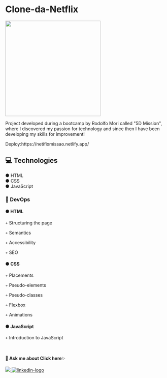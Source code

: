 
# <h1>Clone-da-Netflix</h1>

<div aling="center">
<img height="300em" height="300em" src="https://www.opovo.com.br/_midias/jpg/2022/03/10/818x460/1_dorama_onde_assistir_plataformas_de_streaming-18283338.jpg">
</div>

<p>Project developed during a bootcamp by <a>Rodolfo Mori</a> called "5D Mission", where I discovered my passion for technology and since then I have been developing my skills for improvement!</p>
 Deploy:https://netifixmissao.netlify.app/
 
<br>
 <h2>💻 Technologies</h3> 
 
 ● HTML
 <br>
 ● CSS
 <br>
 ● JavaScript
 
 <h3>📌 DevOps</h3>
 
 <h4>● HTML</h4>
<p>◦ Structuring the page</p>
<p>◦ Semantics</p>
<p>◦ Accessibility</p>
<p>◦ SEO</p>
<h4>● CSS</h4>
<p>◦ Placements</p>
<p>◦ Pseudo-elements</p>
<p>◦ Pseudo-classes</p>
<p>◦ Flexbox</p>
<p>◦ Animations</p>
<h4>● JavaScript</h4>
<p>◦ Introduction to JavaScript</p>
<br>
<br>
<b>💬 Ask me about Click here</b>✨
<br/>
<br/>
<a href="jacquelineellencsm@gmail.com" alt="gmail-logo"> 
<img src="https://img.shields.io/badge/Gmail-D14836?style=for-the-badge&logo=gmail&logoColor=white">
</a>
<a href="https://www.linkedin.com/in/jacquelineellencsm/">
<img src="https://img.shields.io/badge/LinkedIn-0077B5?style=for-the-badge&logo=linkedin&logoColor=white" alt="linkedin-logo">
</a>
